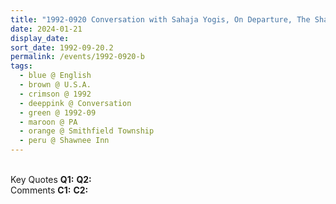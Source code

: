 ```yaml
---
title: "1992-0920 Conversation with Sahaja Yogis, On Departure, The Shawnee Inn, 100 Shawnee Inn Drive, Shawnee on Delaware, Smithfield Township, PA, U.S.A."
date: 2024-01-21
display_date: 
sort_date: 1992-09-20.2
permalink: /events/1992-0920-b
tags:
  - blue @ English
  - brown @ U.S.A.
  - crimson @ 1992
  - deeppink @ Conversation
  - green @ 1992-09
  - maroon @ PA
  - orange @ Smithfield Township
  - peru @ Shawnee Inn
---
```


<br>

<wave-list>
  <list-title color="DarkSeaGreen" width="55">Key Quotes</list-title>
  <list-item color="BlanchedAlmond" width="280"><b>Q1:</b> <i></i></list-item>
  <list-item color="Lavender" width="280"><b>Q2:</b> <i></i></list-item>
</wave-list>

<br>

<wave-list>
  <list-title color="DarkSeaGreen" width="55">Comments</list-title>
  <list-item color="BlanchedAlmond" width="280"><b>C1:</b> <i></i></list-item>
  <list-item color="Lavender" width="280"><b>C2:</b> <i></i></list-item>
</wave-list>